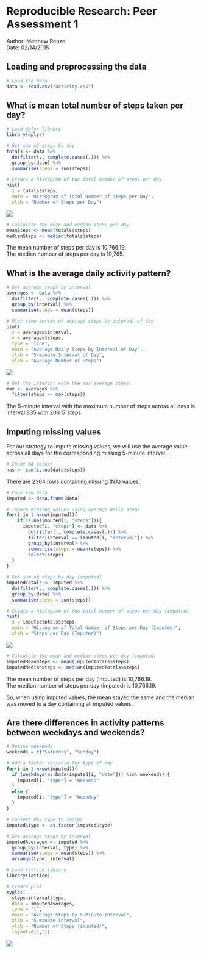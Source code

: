# Reproducible Research: Peer Assessment 1
Author: Matthew Renze  
Date: 02/14/2015

## Loading and preprocessing the data


```r
# Load the data
data <- read.csv("activity.csv")
```

## What is mean total number of steps taken per day?

```r
# Load dplyr library
library(dplyr)

# Get sum of steps by day
totals <- data %>%
  do(filter(., complete.cases(.))) %>%
  group_by(date) %>% 
  summarise(steps = sum(steps))

# Create a histogram of the total number of steps per day
hist(
  x = totals$steps,
  main = "Histogram of Total Number of Steps per Day",
  xlab = "Number of Steps per Day")
```

![](PA1_template_files/figure-html/totals-1.png) 

```r
# Calculate the mean and median steps per day
meanSteps <- mean(totals$steps)
medianSteps <- median(totals$steps)
```
The mean number of steps per day is 10,766.19.  
The median number of steps per day is 10,765.


## What is the average daily activity pattern?

```r
# Get average steps by interval
averages <- data %>% 
  do(filter(., complete.cases(.))) %>%
  group_by(interval) %>% 
  summarise(steps = mean(steps))

# Plot time series of average steps by interval of day
plot(
  x = averages$interval,
  y = averages$steps,
  type = "line",
  main = "Average Daily Steps by Interval of Day",
  xlab = "5-minute Interval of Day",
  ylab = "Average Number of Steps")
```

![](PA1_template_files/figure-html/averages-1.png) 

```r
# Get the interval with the max average steps
max <- averages %>% 
  filter(steps == max(steps))
```
The 5-minute interval with the maximum number of steps across all days is interval 835 with 206.17 steps.

## Imputing missing values
For our strategy to impute missing values, we will use the average value across all days for the corresponding missing 5-minute interval.

```r
# Count NA values
nas <- sum(is.na(data$steps))
```
There are 2304 rows containing missing (NA) values.


```r
# Copy raw data
imputed <- data.frame(data)

# Impute missing values using average daily steps
for(i in 1:nrow(imputed)){
    if(is.na(imputed[i, "steps"])){
      imputed[i, "steps"] <- data %>% 
        do(filter(., complete.cases(.))) %>%
        filter(interval == imputed[i, "interval"]) %>%
        group_by(interval) %>% 
        summarise(steps = mean(steps)) %>%
        select(steps)
  }
}

# Get sum of steps by day (imputed)
imputedTotals <- imputed %>%
  do(filter(., complete.cases(.))) %>%
  group_by(date) %>% 
  summarise(steps = sum(steps))

# Create a histogram of the total number of steps per day (imputed)
hist(
  x = imputedTotals$steps,
  main = "Histogram of Total Number of Steps per Day (Imputed)",
  xlab = "Steps per Day (Imputed)")
```

![](PA1_template_files/figure-html/impute-1.png) 

```r
# Calculate the mean and median steps per day (imputed)
imputedMeanSteps <- mean(imputedTotals$steps)
imputedMedianSteps <- median(imputedTotals$steps)
```
The mean number of steps per day (imputed) is 10,766.19.  
The median number of steps per day (imputed) is 10,766.19.  

So, when using imputed values, the mean stayed the same and the median was moved to a day containing all imputed values.  

## Are there differences in activity patterns between weekdays and weekends?


```r
# Define weekends
weekends = c("Saturday", "Sunday")

# Add a factor variable for type of day
for(i in 1:nrow(imputed)){
  if (weekdays(as.Date(imputed[i, "date"])) %in% weekends) {
    imputed[i, "type"] = "Weekend"
  }
  else {
    imputed[i, "type"] = "Weekday"
  }
}

# Convert day type to factor
imputed$type <- as.factor(imputed$type)

# Get average steps by interval
imputedAverages <- imputed %>% 
  group_by(interval, type) %>% 
  summarise(steps = mean(steps)) %>%
  arrange(type, interval)

# Load lattice library
library(lattice)

# Create plot
xyplot(
  steps~interval|type,
  data = imputedAverages,
  type = "l",
  main = "Average Steps by 5-Minute Interval",
  xlab = "5-minute Interval",
  ylab = "Number of Steps (imputed)",
  layout=c(1,2))
```

![](PA1_template_files/figure-html/days-1.png) 
